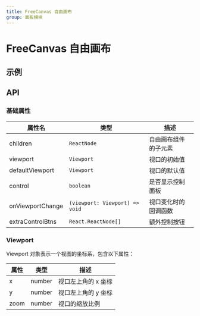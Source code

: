 ```yaml
---
title: FreeCanvas 自由画布
group: 面板模块
---
```


# FreeCanvas 自由画布

## 示例

<code src='./demos/basic.tsx' ></code>

## API

### 基础属性

| 属性名           | 类型                           | 描述                 |
| ---------------- | ------------------------------ | -------------------- |
| children         | `ReactNode`                    | 自由画布组件的子元素 |
| viewport         | `Viewport`                     | 视口的初始值         |
| defaultViewport  | `Viewport`                     | 视口的默认值         |
| control          | `boolean`                      | 是否显示控制面板     |
| onViewportChange | `(viewport: Viewport) => void` | 视口变化时的回调函数 |
| extraControlBtns | `React.ReactNode[]`            | 额外控制按钮         |

### Viewport

Viewport 对象表示一个视图的坐标系，包含以下属性：

| 属性 | 类型   | 描述                |
| ---- | ------ | ------------------- |
| x    | number | 视口左上角的 x 坐标 |
| y    | number | 视口左上角的 y 坐标 |
| zoom | number | 视口的缩放比例      |
